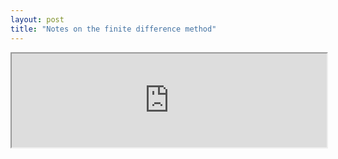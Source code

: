 ```yaml
---
layout: post
title: "Notes on the finite difference method"
---
```

<iframe
  src="https://deionizedplasma.github.io/notebooks/FDM_blogpost.html"
  width="100%"
  scrolling="yes"
  id="edh-iframe"
>
</iframe>
<script type='text/javascript'>
  // Listen for messages sent from the iFrame
  var eventMethod = window.addEventListener ? "addEventListener" : "attachEvent";
  var eventer = window[eventMethod];
  var messageEvent = eventMethod == "attachEvent" ? "onmessage" : "message";

  eventer(messageEvent,function(e) {
    // If the message is a resize frame request
    if (e.data.indexOf('resize::') != -1) {
      var height = e.data.replace('resize::', '');
      document.getElementById('edh-iframe').style.height = height+'px';
    }
  } ,false);
</script>

